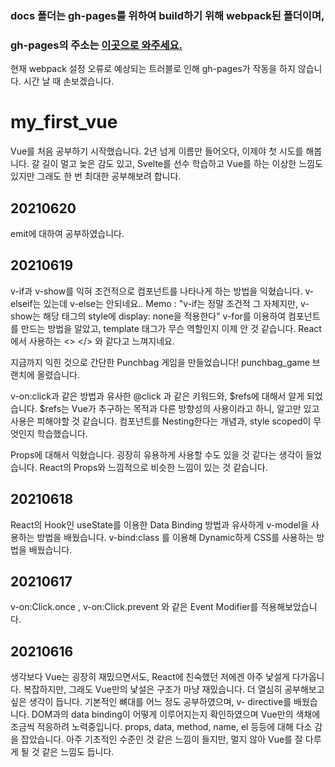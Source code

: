 ### docs 폴더는 gh-pages를 위하여 build하기 위해 webpack된 폴더이며,
### gh-pages의 주소는 <a href="https://iiy4383.github.io/my_first_vue_tutorial">이곳으로 와주세요.</a>
현재 webpack 설정 오류로 예상되는 트러블로 인해 gh-pages가 작동을 하지 않습니다.
시간 날 때 손보겠습니다.

# my_first_vue

Vue를 처음 공부하기 시작했습니다.
2년 넘게 이름만 들어오다, 이제야 첫 시도를 해봅니다.
갈 길이 멀고 늦은 감도 있고, Svelte를 선수 학습하고 Vue를 하는 이상한 느낌도 있지만
그래도 한 번 최대한 공부해보려 합니다.

## 20210620
emit에 대하여 공부하였습니다.

## 20210619
v-if과 v-show를 익혀 조건적으로 컴포넌트를 나타나게 하는 방법을 익혔습니다.
v-elseif는 있는데 v-else는 안되네요..
Memo : "v-if는 정말 조건적 그 자체지만, v-show는 해당 태그의 style에 display: none을 적용한다"
v-for를 이용하여 컴포넌트를 만드는 방법을 알았고, template 태그가 무슨 역할인지 이제 안 것 같습니다.
React에서 사용하는 <> </> 와 같다고 느껴지네요.

지금까지 익힌 것으로 간단한 Punchbag 게임을 만들었습니다! punchbag_game 브랜치에 올렸습니다.

v-on:click과 같은 방법과 유사한 @click 과 같은 키워드와, $refs에 대해서 알게 되었습니다.
$refs는 Vue가 추구하는 목적과 다른 방향성의 사용이라고 하니, 알고만 있고 사용은 피해야할 것 같습니다.
컴포넌트를 Nesting한다는 개념과, style scoped이 무엇인지 학습했습니다.

Props에 대해서 익혔습니다. 굉장히 유용하게 사용할 수도 있을 것 같다는 생각이 들었습니다.
React의 Props와 느낌적으로 비슷한 느낌이 있는 것 같습니다.

## 20210618
React의 Hook인 useState를 이용한 Data Binding 방법과 유사하게
v-model을 사용하는 방법을 배웠습니다.
v-bind:class 를 이용해 Dynamic하게 CSS를 사용하는 방법을 배웠습니다.

## 20210617
v-on:Click.once , v-on:Click.prevent 와 같은
Event Modifier를 적용해보았습니다.

## 20210616

생각보다 Vue는 굉장히 재밌으면서도,
React에 친숙했던 저에겐 아주 낯설게 다가옵니다.
복잡하지만, 그래도 Vue만의 낯설은 구조가 마냥 재밌습니다.
더 열심히 공부해보고 싶은 생각이 듭니다.
기본적인 뼈대를 어느 정도 공부하였으며,
v- directive를 배웠습니다.
DOM과의 data binding이 어떻게 이루어지는지 확인하였으며
Vue만의 색채에 조금씩 적응하려 노력중입니다.
props, data, method, name, el 등등에 대해 다소 감을 잡았습니다.
아주 기초적인 수준인 것 같은 느낌이 들지만, 멀지 않아 Vue를 잘 다루게 될 것 같은 느낌도 듭니다.